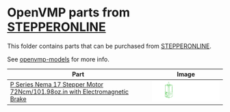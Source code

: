 # OpenVMP parts from [STEPPERONLINE](https://stepperonline.com/)
This folder contains parts that can be purchased from [STEPPERONLINE](https://stepperonline.com/).

  See [openvmp-models](https://github.com/openvmp/openvmp-models) for more info.

  | Part | Image |
  | -- | -- |
  | [P Series Nema 17 Stepper Motor 72Ncm/101.98oz.in with Electromagnetic Brake](./nema17-stepper-brake-72Ncm) | <img alt='P Series Nema 17 Stepper Motor 72Ncm/101.98oz.in with Electromagnetic Brake' src='https://github.com/openvmp/openvmp-models/blob/main/generated_files/parts/stepperonline/nema17-stepper-brake-72Ncm.svg' width='300' /> |
